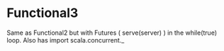 # Functional3

Same as Functional2 but with Futures ( serve(server) ) in the while(true) loop.
Also has import scala.concurrent._

